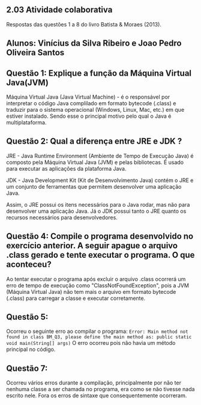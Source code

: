 ## 2.03 Atividade colaborativa
Respostas das questões 1 a 8 do livro Batista & Moraes (2013).

## Alunos: Vinícius da Silva Ribeiro e Joao Pedro Oliveira Santos

## Questão 1: Explique a função da Máquina Virtual Java(JVM)

Máquina Virtual Java (Java Virtual Machine) - é o responsável por interpretar o código Java complilado em formato bytecode (.class) e traduzir para o sistema operacional (Windows, Linux, Mac, etc.) em que estiver instalado. Sendo esse o principal motivo pelo qual o Java é multiplataforma.

## Questão 2: Qual a diferença entre JRE e JDK ?

JRE - Java Runtime Environment (Ambiente de Tempo de Execução Java) é composto pela Máquina Virtual Java (JVM) e pelas bibliotecas. É usado para executar as aplicações da plataforma Java.

JDK - Java Development Kit (Kit de Desenvolvimento Java) contém o JRE e um conjunto de ferramentas que permitem desenvolver uma aplicação Java.

Assim, o JRE possui os itens necessários para o Java rodar, mas não para desenvolver uma aplicação Java. Já o JDK possui tanto o JRE quanto os recursos necessários para desenvolvedores.

## Questão 4: Compile o programa desenvolvido no exercício anterior. A seguir apague o arquivo .class gerado e tente executar o programa. O que aconteceu?

Ao tentar executar o programa após excluir o arquivo .class ocorrerá um erro de tempo de execução como "ClassNotFoundException", pois a JVM (Máquina Virtual Java) não tem mais o arquivo em formato bytecode (.class) para carregar a classe e executar corretamente.

## Questão 5: 
Ocorreu o seguinte erro ao compilar o programa:
`Error: Main method not found in class BM_Q3, please define the main method as:
   public static void main(String[] args)`
O erro ocorreu pois não havia um método principal no código.

## Questão 7:
Ocorreu vários erros durante a compilação, principalmente por não ter nenhuma classe a ser chamada no programa, era como se não tivesse nada escrito nele. Fora os erros de sintaxe que consequentemente ocorreram.
